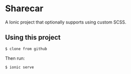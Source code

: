 Sharecar
=====================

A  Ionic project that optionally supports using custom SCSS.

## Using this project


```bash
$ clone from github
```

Then run: 

```bash
$ ionic serve
```


